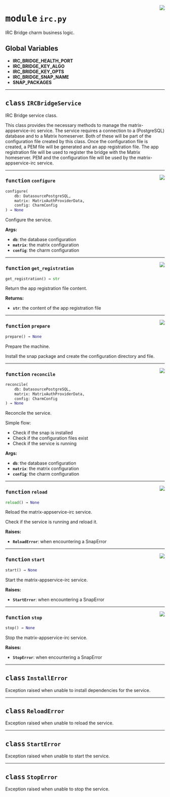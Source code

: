 <!-- markdownlint-disable -->

<a href="../src/irc.py#L0"><img align="right" style="float:right;" src="https://img.shields.io/badge/-source-cccccc?style=flat-square"></a>

# <kbd>module</kbd> `irc.py`
IRC Bridge charm business logic. 

**Global Variables**
---------------
- **IRC_BRIDGE_HEALTH_PORT**
- **IRC_BRIDGE_KEY_ALGO**
- **IRC_BRIDGE_KEY_OPTS**
- **IRC_BRIDGE_SNAP_NAME**
- **SNAP_PACKAGES**


---

## <kbd>class</kbd> `IRCBridgeService`
IRC Bridge service class. 

This class provides the necessary methods to manage the matrix-appservice-irc service. The service requires a connection to a (PostgreSQL) database and to a Matrix homeserver. Both of these will be part of the configuration file created by this class. Once the configuration file is created, a PEM file will be generated and an app registration file. The app registration file will be used to register the bridge with the Matrix homeserver. PEM and the configuration file will be used by the matrix-appservice-irc service. 




---

<a href="../src/irc.py#L131"><img align="right" style="float:right;" src="https://img.shields.io/badge/-source-cccccc?style=flat-square"></a>

### <kbd>function</kbd> `configure`

```python
configure(
    db: DatasourcePostgreSQL,
    matrix: MatrixAuthProviderData,
    config: CharmConfig
) → None
```

Configure the service. 



**Args:**
 
 - <b>`db`</b>:  the database configuration 
 - <b>`matrix`</b>:  the matrix configuration 
 - <b>`config`</b>:  the charm configuration 

---

<a href="../src/irc.py#L211"><img align="right" style="float:right;" src="https://img.shields.io/badge/-source-cccccc?style=flat-square"></a>

### <kbd>function</kbd> `get_registration`

```python
get_registration() → str
```

Return the app registration file content. 



**Returns:**
 
 - <b>`str`</b>:  the content of the app registration file 

---

<a href="../src/irc.py#L85"><img align="right" style="float:right;" src="https://img.shields.io/badge/-source-cccccc?style=flat-square"></a>

### <kbd>function</kbd> `prepare`

```python
prepare() → None
```

Prepare the machine. 

Install the snap package and create the configuration directory and file. 

---

<a href="../src/irc.py#L66"><img align="right" style="float:right;" src="https://img.shields.io/badge/-source-cccccc?style=flat-square"></a>

### <kbd>function</kbd> `reconcile`

```python
reconcile(
    db: DatasourcePostgreSQL,
    matrix: MatrixAuthProviderData,
    config: CharmConfig
) → None
```

Reconcile the service. 

Simple flow: 
- Check if the snap is installed 
- Check if the configuration files exist 
- Check if the service is running 



**Args:**
 
 - <b>`db`</b>:  the database configuration 
 - <b>`matrix`</b>:  the matrix configuration 
 - <b>`config`</b>:  the charm configuration 

---

<a href="../src/irc.py#L220"><img align="right" style="float:right;" src="https://img.shields.io/badge/-source-cccccc?style=flat-square"></a>

### <kbd>function</kbd> `reload`

```python
reload() → None
```

Reload the matrix-appservice-irc service. 

Check if the service is running and reload it. 



**Raises:**
 
 - <b>`ReloadError`</b>:  when encountering a SnapError 

---

<a href="../src/irc.py#L235"><img align="right" style="float:right;" src="https://img.shields.io/badge/-source-cccccc?style=flat-square"></a>

### <kbd>function</kbd> `start`

```python
start() → None
```

Start the matrix-appservice-irc service. 



**Raises:**
 
 - <b>`StartError`</b>:  when encountering a SnapError 

---

<a href="../src/irc.py#L248"><img align="right" style="float:right;" src="https://img.shields.io/badge/-source-cccccc?style=flat-square"></a>

### <kbd>function</kbd> `stop`

```python
stop() → None
```

Stop the matrix-appservice-irc service. 



**Raises:**
 
 - <b>`StopError`</b>:  when encountering a SnapError 


---

## <kbd>class</kbd> `InstallError`
Exception raised when unable to install dependencies for the service. 





---

## <kbd>class</kbd> `ReloadError`
Exception raised when unable to reload the service. 





---

## <kbd>class</kbd> `StartError`
Exception raised when unable to start the service. 





---

## <kbd>class</kbd> `StopError`
Exception raised when unable to stop the service. 





